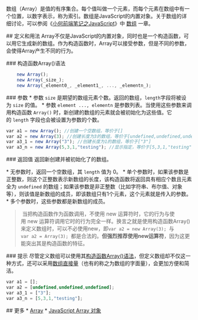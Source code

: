 <!--
title: Array 对象
date: 2015-10-28
-->

数组（Array）是值的有序集合。每个值叫做一个元素，而每个元素在数组中有一个位置，以数字表示，称为索引。数组是JavaScript的内置对象。关于数组的详细讨论，可以参阅《[小何前端笔记之JavaScript](http://www.helinjiang.com/note/javascript/)》中 [数组](http://www.helinjiang.com/note/javascript/array.html) 一章。

## 定义和用法
Array不仅是JavaScript的内置对象，同时也是一个构造函数，可以用它生成新的数组。作为构造函数时，Array可以接受参数，但是不同的参数，会使得Array产生不同的行为。

### 构造函数Array()语法

```javascript
    new Array();
    new Array(_size_);
    new Array(_element0_, _element1_, ..., _elementn_);
```

### 参数
* 参数 `size` 是期望的数组元素个数。返回的数组，`length`字段将被设为 `size` 的值。
* 参数 `element ..., elementn` 是参数列表。当使用这些参数来调用构造函数 `Array()` 时，新创建的数组的元素就会被初始化为这些值。它的 `length` 字段也会被设置为参数的个数。

```javascript
var a1 = new Array(); //创建一个空数组，等价于[]
var a2 = new Array(3); //创建长度为3的数组，等价于[undefined,undefined,undefined]
var a3_1 = new Array("3"); //创建长度为1的数组，等价于["3"]
var a3_n = new Array(5,3,1,"testing"); //显示指定，等价于[5,3,1,"testing"]
```

### 返回值
返回新创建并被初始化了的数组。

* 无参数时，返回一个空数组，其 `length` 值为 0。
* 单个参数时，如果该参数是正整数，则这个正整数表示新数组的长度，该构造函数将返回具有相应个数且元素全为 `undefined` 的数组；如果该参数是非正整数（比如字符串、布尔值、对象等），则该值是新数组的成员，即该数组只有1个元素，这个元素就是传入的参数。
* 多个参数时，这些参数都是新数组的成员。

> 当把构造函数作为函数调用，不使用 new 运算符时，它的行为与使用 new 运算符调用它时的行为完全一样。换言之就是使用构造函数Array()来定义数组时，可以不必使用new，即`var a2 = new Array(3); `与`var a2 = Array(3); `都是合法的。**但强烈推荐使用new运算符**，因为这更能突出其是构造函数的特征。

### 提示
尽管定义数组可以使用其[构造函数Array()语法](#h_array_constructor)，但定义数组却不仅这一种方式，还可以采用[数组直接量](http://www.helinjiang.com/note/javascript/array.html#h_array_literal)（也有的称之为数组的字面量），会更加方便和简洁。

```javascript
var a1 = []; 
var a2 = [undefined,undefined,undefined];
var a3_1 = ["3"];
var a3_n = [5,3,1,"testing"];
```

## 更多
* [Array](https://developer.mozilla.org/zh-CN/docs/Web/JavaScript/Reference/Global_Objects/Array)
* [JavaScript Array 对象](http://www.w3school.com.cn/jsref/jsref_obj_array.asp)
